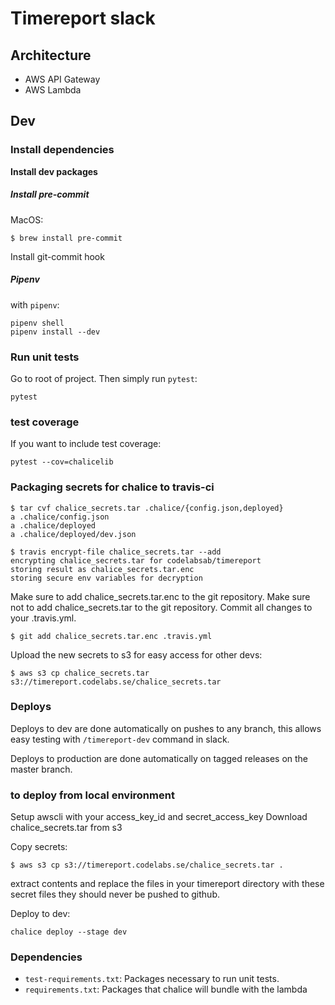 # Timereport slack

## Architecture
* AWS API Gateway
* AWS Lambda

## Dev
### Install dependencies
__Install dev packages__


##### Install pre-commit

MacOS:

```
$ brew install pre-commit
```

Install git-commit hook

##### Pipenv

with `pipenv`:
```
pipenv shell
pipenv install --dev
```

### Run unit tests
Go to root of project.
Then simply run `pytest`:
```
pytest
```
### test coverage
If you want to include test coverage:
```
pytest --cov=chalicelib
```
### Packaging secrets for chalice to travis-ci
```
$ tar cvf chalice_secrets.tar .chalice/{config.json,deployed}
a .chalice/config.json
a .chalice/deployed
a .chalice/deployed/dev.json
```

```
$ travis encrypt-file chalice_secrets.tar --add
encrypting chalice_secrets.tar for codelabsab/timereport
storing result as chalice_secrets.tar.enc
storing secure env variables for decryption
```

Make sure to add chalice_secrets.tar.enc to the git repository.
Make sure not to add chalice_secrets.tar to the git repository.
Commit all changes to your .travis.yml.

```
$ git add chalice_secrets.tar.enc .travis.yml
```

Upload the new secrets to s3 for easy access for other devs:

```
$ aws s3 cp chalice_secrets.tar s3://timereport.codelabs.se/chalice_secrets.tar
```


### Deploys

Deploys to dev are done automatically on pushes to any branch, this allows easy testing with `/timereport-dev` command in slack.

Deploys to production are done automatically on tagged releases on the master branch.


### to deploy from local environment

Setup awscli with your access_key_id and secret_access_key
Download chalice_secrets.tar from s3

Copy secrets:
```
$ aws s3 cp s3://timereport.codelabs.se/chalice_secrets.tar .
```

extract contents and replace the files in your timereport directory with these secret files
they should never be pushed to github.

Deploy to dev:
```
chalice deploy --stage dev
```

### Dependencies

* `test-requirements.txt`: Packages necessary to run unit tests.
* `requirements.txt`: Packages that chalice will bundle with the lambda
